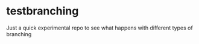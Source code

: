 # testbranching
Just a quick experimental repo to see what happens with different types of branching
